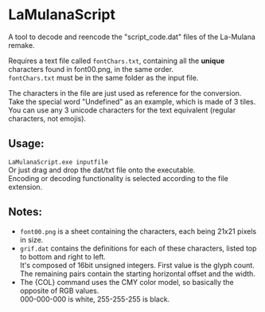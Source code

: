 # LaMulanaScript
A tool to decode and reencode the "script_code.dat" files of the La-Mulana remake.

Requires a text file called `fontChars.txt`, containing all the __unique__ characters found in font00.png, in the same order.  
`fontChars.txt` must be in the same folder as the input file.

The characters in the file are just used as reference for the conversion.  
Take the special word "Undefined" as an example, which is made of 3 tiles.  
You can use any 3 unicode characters for the text equivalent (regular characters, not emojis).

## Usage:
`LaMulanaScript.exe inputfile`  
Or just drag and drop the dat/txt file onto the executable.  
Encoding or decoding functionality is selected according to the file extension.  

## Notes:
* `font00.png` is a sheet containing the characters, each being 21x21 pixels in size.
* `grif.dat` contains the definitions for each of these characters, listed top to bottom and right to left.  
It's composed of 16bit unsigned integers.
First value is the glyph count.  
The remaining pairs contain the starting horizontal offset and the width.
* The {COL} command uses the CMY color model, so basically the opposite of RGB values.  
000-000-000 is white, 255-255-255 is black.
